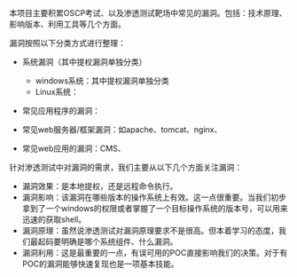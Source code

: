 本项目主要积累OSCP考试、以及渗透测试靶场中常见的漏洞。包括：技术原理、影响版本、利用工具等几个方面。

漏洞按照以下分类方式进行整理：

- 系统漏洞（其中提权漏洞单独分类）
    - windows系统：其中提权漏洞单独分类
    - Linux系统：

- 常见应用程序的漏洞：
- 常见web服务器/框架漏洞：如apache、tomcat、nginx、
- 常见web应用的漏洞：CMS、

针对渗透测试中对漏洞的需求，我们主要从以下几个方面关注漏洞：

- 漏洞效果：是本地提权，还是远程命令执行。
- 漏洞影响：该漏洞在哪些版本的操作系统上有效。这一点很重要。当我们初步拿到了一个windows的权限或者掌握了一个目标操作系统的版本号，可以用来迅速的获取shell。
- 漏洞原理：虽然说渗透测试对漏洞原理要求不是很高。但本着学习的态度，我们最起码要明确是哪个系统组件、什么漏洞。
- 漏洞利用：这是最重要的一点，有误可用的POC直接影响我们的决策。对于有POC的漏洞能够快速复现也是一项基本技能。

